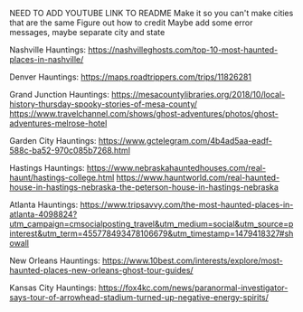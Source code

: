 NEED TO ADD YOUTUBE LINK TO README
Make it so you can't make cities that are the same
Figure out how to credit
Maybe add some error messages, maybe separate city and state

Nashville Hauntings:
https://nashvilleghosts.com/top-10-most-haunted-places-in-nashville/

Denver Hauntings:
https://maps.roadtrippers.com/trips/11826281

Grand Junction Hauntings:
https://mesacountylibraries.org/2018/10/local-history-thursday-spooky-stories-of-mesa-county/
https://www.travelchannel.com/shows/ghost-adventures/photos/ghost-adventures-melrose-hotel

Garden City Hauntings:
https://www.gctelegram.com/4b4ad5aa-eadf-588c-ba52-970c085b7268.html

Hastings Hauntings:
https://www.nebraskahauntedhouses.com/real-haunt/hastings-college.html
https://www.hauntworld.com/real-haunted-house-in-hastings-nebraska-the-peterson-house-in-hastings-nebraska

Atlanta Hauntings:
https://www.tripsavvy.com/the-most-haunted-places-in-atlanta-4098824?utm_campaign=cmsocialposting_travel&utm_medium=social&utm_source=pinterest&utm_term=455778493478106679&utm_timestamp=1479418327#showall

New Orleans Hauntings:
https://www.10best.com/interests/explore/most-haunted-places-new-orleans-ghost-tour-guides/

Kansas City Hauntings:
https://fox4kc.com/news/paranormal-investigator-says-tour-of-arrowhead-stadium-turned-up-negative-energy-spirits/




